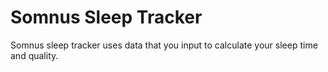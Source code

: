 # Somnus Sleep Tracker
Somnus sleep tracker uses data that you input to calculate your sleep time and quality.
